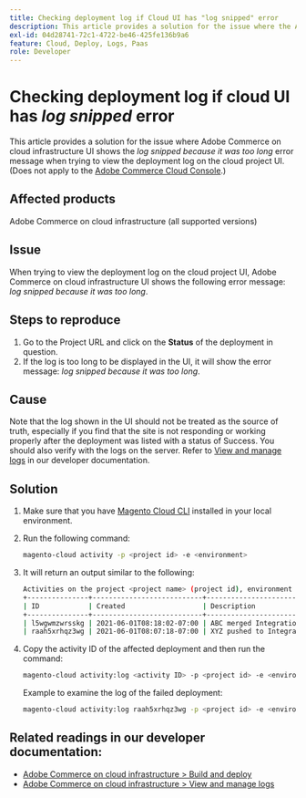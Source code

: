 ```yaml
---
title: Checking deployment log if Cloud UI has "log snipped" error
description: This article provides a solution for the issue where the Adobe Commerce on cloud infrastructure UI shows the *log snipped because it was too long* error message when trying to view the deployment log on the cloud project UI.
exl-id: 04d28741-72c1-4722-be46-425fe136b9a6
feature: Cloud, Deploy, Logs, Paas
role: Developer
---
```

# Checking deployment log if cloud UI has *log snipped* error

This article provides a solution for the issue where Adobe Commerce on cloud infrastructure UI shows the *log snipped because it was too long* error message when trying to view the deployment log on the cloud project UI. (Does not apply to the [Adobe Commerce Cloud Console](https://console.adobecommerce.com/).)

## Affected products

Adobe Commerce on cloud infrastructure (all supported versions)

## Issue

When trying to view the deployment log on the cloud project UI, Adobe Commerce on cloud infrastructure UI shows the following error message: *log snipped because it was too long*.

## Steps to reproduce

1. Go to the Project URL and click on the **Status** of the deployment in question.
1. If the log is too long to be displayed in the UI, it will show the error message: *log snipped because it was too long*.

## Cause

Note that the log shown in the UI should not be treated as the source of truth, especially if you find that the site is not responding or working properly after the deployment was listed with a status of Success. You should also verify with the logs on the server. Refer to [View and manage logs](https://experienceleague.adobe.com/docs/commerce-cloud-service/user-guide/develop/test/log-locations.html) in our developer documentation.

## Solution

1. Make sure that you have [Magento Cloud CLI](https://experienceleague.adobe.com/docs/commerce-cloud-service/user-guide/dev-tools/cloud-cli.html) installed in your local environment.
1. Run the following command:

    ```bash
    magento-cloud activity -p <project id> -e <environment>
    ```

1. It will return an output similar to the following:

    ```bash
    Activities on the project <project name> (project id), environment <environment>:
    +---------------+---------------------------+-------------------------------------+----------+----------+---------+
    | ID            | Created                   | Description                         | Progress | State    | Result  |
    +---------------+---------------------------+-------------------------------------+----------+----------+---------+
    | l5wgwmzwrsskg | 2021-06-01T08:18:02-07:00 | ABC merged Integration into Staging | 100%     | complete | success |
    | raah5xrhqz3wg | 2021-06-01T08:07:18-07:00 | XYZ pushed to Integration           | 100%     | complete | failure |
    ```

1. Copy the activity ID of the affected deployment and then run the command:

    ```bash
    magento-cloud activity:log <activity ID> -p <project id> -e <environment>
    ```

    Example to examine the log of the failed deployment:

    ```bash
    magento-cloud activity:log raah5xrhqz3wg -p <project id> -e <environment>
    ```

## Related readings in our developer documentation:

* [Adobe Commerce on cloud infrastructure > Build and deploy](https://experienceleague.adobe.com/docs/commerce-cloud-service/user-guide/configure/env/configure-env-yaml.html)
* [Adobe Commerce on cloud infrastructure > View and manage logs](https://experienceleague.adobe.com/docs/commerce-cloud-service/user-guide/develop/test/log-locations.html)
